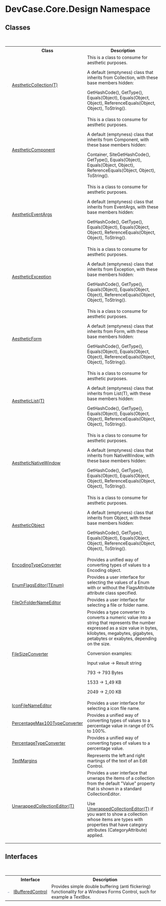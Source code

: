 # DevCase.Core.Design Namespace
 




## Classes
&nbsp;<table><tr><th></th><th>Class</th><th>Description</th></tr><tr><td>![Public class](media/pubclass.gif "Public class")</td><td><a href="T_DevCase_Core_Design_AestheticCollection_1">AestheticCollection(T)</a></td><td>
This is a class to consume for aesthetic purposes. 

 A default (emptyness) class that inherits from Collection, with these base members hidden: 

GetHashCode(), GetType(), Equals(Object), Equals(Object, Object), ReferenceEquals(Object, Object), ToString().</td></tr><tr><td>![Public class](media/pubclass.gif "Public class")</td><td><a href="T_DevCase_Core_Design_AestheticComponent">AestheticComponent</a></td><td>
This is a class to consume for aesthetic purposes. 

 A default (emptyness) class that inherits from Component, with these base members hidden: 

Container, SiteGetHashCode(), GetType(), Equals(Object), Equals(Object, Object), ReferenceEquals(Object, Object), ToString().</td></tr><tr><td>![Public class](media/pubclass.gif "Public class")</td><td><a href="T_DevCase_Core_Design_AestheticEventArgs">AestheticEventArgs</a></td><td>
This is a class to consume for aesthetic purposes. 

 A default (emptyness) class that inherits from EventArgs, with these base members hidden: 

GetHashCode(), GetType(), Equals(Object), Equals(Object, Object), ReferenceEquals(Object, Object), ToString().</td></tr><tr><td>![Public class](media/pubclass.gif "Public class")</td><td><a href="T_DevCase_Core_Design_AestheticException">AestheticException</a></td><td>
This is a class to consume for aesthetic purposes. 

 A default (emptyness) class that inherits from Exception, with these base members hidden: 

GetHashCode(), GetType(), Equals(Object), Equals(Object, Object), ReferenceEquals(Object, Object), ToString().</td></tr><tr><td>![Public class](media/pubclass.gif "Public class")</td><td><a href="T_DevCase_Core_Design_AestheticForm">AestheticForm</a></td><td>
This is a class to consume for aesthetic purposes. 

 A default (emptyness) class that inherits from Form, with these base members hidden: 

GetHashCode(), GetType(), Equals(Object), Equals(Object, Object), ReferenceEquals(Object, Object), ToString().</td></tr><tr><td>![Public class](media/pubclass.gif "Public class")</td><td><a href="T_DevCase_Core_Design_AestheticList_1">AestheticList(T)</a></td><td>
This is a class to consume for aesthetic purposes. 

 A default (emptyness) class that inherits from List(T), with these base members hidden: 

GetHashCode(), GetType(), Equals(Object), Equals(Object, Object), ReferenceEquals(Object, Object), ToString().</td></tr><tr><td>![Public class](media/pubclass.gif "Public class")</td><td><a href="T_DevCase_Core_Design_AestheticNativeWindow">AestheticNativeWindow</a></td><td>
This is a class to consume for aesthetic purposes. 

 A default (emptyness) class that inherits from NativeWindow, with these base members hidden: 

GetHashCode(), GetType(), Equals(Object), Equals(Object, Object), ReferenceEquals(Object, Object), ToString().</td></tr><tr><td>![Public class](media/pubclass.gif "Public class")</td><td><a href="T_DevCase_Core_Design_AestheticObject">AestheticObject</a></td><td>
This is a class to consume for aesthetic purposes. 

 A default (emptyness) class that inherits from Object, with these base members hidden: 

GetHashCode(), GetType(), Equals(Object), Equals(Object, Object), ReferenceEquals(Object, Object), ToString().</td></tr><tr><td>![Public class](media/pubclass.gif "Public class")![Code example](media/CodeExample.png "Code example")</td><td><a href="T_DevCase_Core_Design_EncodingTypeConverter">EncodingTypeConverter</a></td><td>
Provides a unified way of converting types of values to a Encoding object.</td></tr><tr><td>![Public class](media/pubclass.gif "Public class")</td><td><a href="T_DevCase_Core_Design_EnumFlagsEditor_1">EnumFlagsEditor(TEnum)</a></td><td>
Provides a user interface for selecting the values of a Enum with or without the FlagsAttribute attribute class specified.</td></tr><tr><td>![Public class](media/pubclass.gif "Public class")</td><td><a href="T_DevCase_Core_Design_FileOrFolderNameEditor">FileOrFolderNameEditor</a></td><td>
Provides a user interface for selecting a file or folder name.</td></tr><tr><td>![Public class](media/pubclass.gif "Public class")![Code example](media/CodeExample.png "Code example")</td><td><a href="T_DevCase_Core_Design_FileSizeConverter">FileSizeConverter</a></td><td>
Provides a type converter to converts a numeric value into a string that represents the number expressed as a size value in bytes, kilobytes, megabytes, gigabytes, petabytes or exabytes, depending on the size. 

 Conversion examples: 

 Input value -> Result string 

 793 -> 793 Bytes 

 1533 -> 1,49 KB 

 2049 -> 2,00 KB</td></tr><tr><td>![Public class](media/pubclass.gif "Public class")</td><td><a href="T_DevCase_Core_Design_IconFileNameEditor">IconFileNameEditor</a></td><td>
Provides a user interface for selecting a icon file name.</td></tr><tr><td>![Public class](media/pubclass.gif "Public class")![Code example](media/CodeExample.png "Code example")</td><td><a href="T_DevCase_Core_Design_PercentageMax100TypeConverter">PercentageMax100TypeConverter</a></td><td>
Provides a unified way of converting types of values to a percentage value in range of 0% to 100%.</td></tr><tr><td>![Public class](media/pubclass.gif "Public class")![Code example](media/CodeExample.png "Code example")</td><td><a href="T_DevCase_Core_Design_PercentageTypeConverter">PercentageTypeConverter</a></td><td>
Provides a unified way of converting types of values to a percentage value.</td></tr><tr><td>![Public class](media/pubclass.gif "Public class")</td><td><a href="T_DevCase_Core_Design_TextMargins">TextMargins</a></td><td>
Represents the left and right martings of the text of an Edit Control.</td></tr><tr><td>![Public class](media/pubclass.gif "Public class")![Code example](media/CodeExample.png "Code example")</td><td><a href="T_DevCase_Core_Design_UnwrappedCollectionEditor_1">UnwrappedCollectionEditor(T)</a></td><td>
Provides a user interface that unwraps the items of a collection from the default "Value" property that is shown in a standard CollectionEditor. 

 Use <a href="T_DevCase_Core_Design_UnwrappedCollectionEditor_1">UnwrappedCollectionEditor(T)</a> if you want to show a collection whose items are types with properties that have category attributes (CategoryAttribute) applied.</td></tr></table>

## Interfaces
&nbsp;<table><tr><th></th><th>Interface</th><th>Description</th></tr><tr><td>![Public interface](media/pubinterface.gif "Public interface")</td><td><a href="T_DevCase_Core_Design_IBufferedControl">IBufferedControl</a></td><td>
Provides simple double buffering (anti flickering) functionality for a Windows Forms Control, such for example a TextBox.</td></tr></table>&nbsp;
